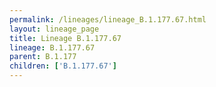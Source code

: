```yaml
---
permalink: /lineages/lineage_B.1.177.67.html
layout: lineage_page
title: Lineage B.1.177.67
lineage: B.1.177.67
parent: B.1.177
children: ['B.1.177.67']
---
```

